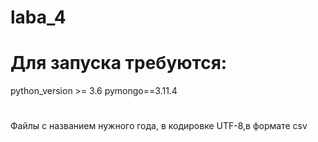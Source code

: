 # laba_4
# Для запуска требуются:
python_version >= 3.6
pymongo==3.11.4
# 
Файлы c названием нужного года, в кодировке UTF-8,в формате csv


